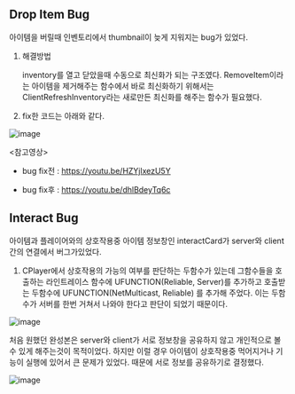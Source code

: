 ## Drop Item Bug

아이템을 버릴때 인벤토리에서 thumbnail이 늦게 지워지는 bug가 있었다.

1. 해결방법

    inventory를 열고 닫았을때 수동으로 최신화가 되는 구조였다.
    RemoveItem이라는 아이템을 제거해주는 함수에서 바로 최신화하기 위해서는 
    ClientRefreshInventory라는 새로만든 최신화를 해주는 함수가 필요했다.

2. fix한 코드는 아래와 같다.

![image](https://github.com/HanYooTae/Unreal-Game-Project1/assets/123162344/60e28376-aaf0-4cc4-a337-af0536bf3b2f)


<참고영상>

- bug fix전 : https://youtu.be/HZYjlxezU5Y

- bug fix후 : https://youtu.be/dhlBdeyTq6c

## Interact Bug 
아이템과 플레이어와의 상호작용중 아이템 정보창인 interactCard가 server와 client간의 연결에서 버그가있었다.

1. CPlayer에서 상호작용의 가능의 여부를 판단하는 두함수가 있는데 그함수들을 호출하는 라인트레이스 함수에 UFUNCTION(Reliable, Server)를 추가하고 호출받는 두함수에 UFUNCTION(NetMulticast, Reliable) 를 추가해 주었다. 이는 두함수가 서버를 한번 거쳐서 나와야 한다고 판단이 되었기 때문이다.

![image](https://github.com/HanYooTae/Unreal-Game-Project1/assets/123162344/36673683-6a7f-461b-9c39-588ca582e95a)

처음 원했던 완성본은 server와 client가 서로 정보창을 공유하지 않고 개인적으로 볼 수 있게 해주는것이 목적이었다. 하지만 이럴 경우 아이템이 상호작용중 먹어지거나 기능이 실행에 있어서 큰 문제가 있었다. 때문에 서로 정보를 공유하기로 결정했다.

![image](https://github.com/HanYooTae/Unreal-Game-Project1/assets/123162344/2ab682b3-42cb-47dd-860a-403ba275db81)

